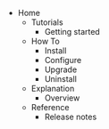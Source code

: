 - Home
  - Tutorials
    - Getting started
  - How To
    - Install
    - Configure
    - Upgrade
    - Uninstall
  - Explanation
    - Overview
  - Reference
    - Release notes
